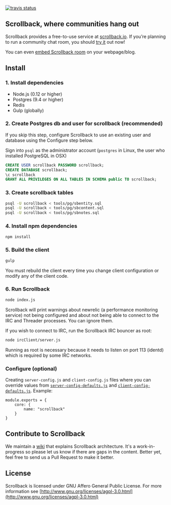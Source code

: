 
[![travis status](https://travis-ci.org/scrollback/scrollback.svg?branch=master)](https://travis-ci.org/scrollback/scrollback)

## Scrollback, where communities hang out

Scrollback provides a free-to-use service at [scrollback.io](http://scrollback.io). If you’re planning to run a community chat room, you should [try it](https://scrollback.io/me) out now!

You can even [embed Scrollback room](https://github.com/scrollback/scrollback/wiki/Basic-Usage#embed-scrollback-room) on your webpage/blog.

## Install

### 1. Install dependencies
- Node.js (0.12 or higher)
- Postgres (9.4 or higher)
- Redis
- Gulp (globally)

### 2. Create Postgres db and user for scrollback (recommended)

If you skip this step, configure Scrollback to use an existing user and database using the Configure step below.

Sign into `psql` as the administrator account (`postgres` in Linux, the user who installed PostgreSQL in OSX)

```sql
CREATE USER scrollback PASSWORD scrollback;
CREATE DATABASE scrollback;
\c scrollback
GRANT ALL PRIVILEGES ON ALL TABLES IN SCHEMA public TO scrollback;
```

### 3. Create scrollback tables
```sh
psql -U scrollback < tools/pg/sbentity.sql
psql -U scrollback < tools/pg/sbcontent.sql
psql -U scrollback < tools/pg/sbnotes.sql
```

### 4. Install npm dependencies
```sh
npm install
```

### 5. Build the client
```sh
gulp
```
You must rebuild the client every time you change client configuration or modify any of the client code.

### 6. Run Scrollback
```sh
node index.js
```
Scrollback will print warnings about newrelic (a performance monitoring service) not being configured and about not being able to connect to the IRC and Threader processes. You can ignore them.

If you wish to connect to IRC, run the Scrollback IRC bouncer as root:
```sh
node ircClient/server.js
```
Running as root is necessary because it needs to listen on port 113 (identd) which is required by some IRC networks.

### Configure (optional)

Creating `server-config.js` and `client-config.js` files where you can override values from [`server-config-defaults.js`](https://github.com/scrollback/scrollback/blob/master/server-config-defaults.js) and [`client-config-defaults.js`](https://github.com/scrollback/scrollback/blob/master/client-config-defaults.js). Example:

```
module.exports = {
	core: {
		name: "scrollback"
	}
}
```

## Contribute to Scrollback

We maintain a [wiki](https://github.com/scrollback/scrollback/wiki) that explains Scrollback architecture. It's a work-in-progress so please let us know if there are gaps in the content. Better yet, feel free to send us a Pull Request to make it better.

## License

Scrollback is licensed under GNU Affero General Public License. For more information see [http://www.gnu.org/licenses/agpl-3.0.html](http://www.gnu.org/licenses/agpl-3.0.html)
